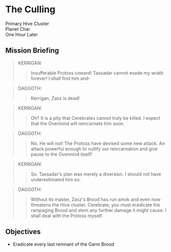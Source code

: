 # The Culling

Primary Hive Cluster  
Planet Char  
One Hour Later

## Mission Briefing

> KERRIGAN:
>> Insufferable Protoss coward! Tassadar cannot evade my wrath forever! I shall find him and-

> DAGGOTH:
>> Kerrigan, Zasz is dead!

> KERRIGAN:
>> Oh? It is a pity that Cerebrates cannot truly be killed. I expect that the Overmind will reincarnate him soon.

> DAGGOTH:
>> No. He will not! The Protoss have devised some new attack. An attack powerful enough to nullify our reincarnation and give pause to the Overmind itself!

> KERRIGAN:
>> So. Tassadar's plan was merely a diversion. I should not have underestimated him so.

> DAGGOTH:
>> Without its master, Zasz's Brood has run amok and even now threatens the Hive cluster. Cerebrate, you must eradicate the rampaging Brood and stem any further damage it might cause. I shall deal with the Protoss myself.

## Objectives

- Eradicate every last remnant of the Garm Brood